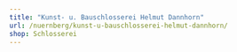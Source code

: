 ```yaml
---
title: "Kunst- u. Bauschlosserei Helmut Dannhorn"
url: /nuernberg/kunst-u-bauschlosserei-helmut-dannhorn/
shop: Schlosserei
---
```

